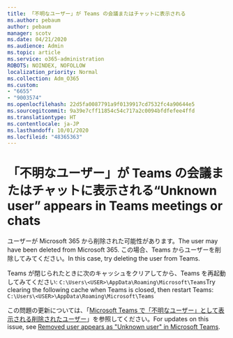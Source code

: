 ```yaml
---
title: 「不明なユーザー」が Teams の会議またはチャットに表示される
ms.author: pebaum
author: pebaum
manager: scotv
ms.date: 04/21/2020
ms.audience: Admin
ms.topic: article
ms.service: o365-administration
ROBOTS: NOINDEX, NOFOLLOW
localization_priority: Normal
ms.collection: Adm_O365
ms.custom:
- "6655"
- "9003574"
ms.openlocfilehash: 22d5fa0087791a9f0139917cd7532fc4a90644e5
ms.sourcegitcommit: 9a39e7cff11854c54c717a2c0094bfdfefee4ffd
ms.translationtype: HT
ms.contentlocale: ja-JP
ms.lasthandoff: 10/01/2020
ms.locfileid: "48365363"
---
```

# <a name="unknown-user-appears-in-teams-meetings-or-chats"></a><span data-ttu-id="b27e2-102">「不明なユーザー」が Teams の会議またはチャットに表示される</span><span class="sxs-lookup"><span data-stu-id="b27e2-102">“Unknown user” appears in Teams meetings or chats</span></span>

<span data-ttu-id="b27e2-103">ユーザーが Microsoft 365 から削除された可能性があります。</span><span class="sxs-lookup"><span data-stu-id="b27e2-103">The user may have been deleted from Microsoft 365.</span></span> <span data-ttu-id="b27e2-104">この場合、Teams からユーザーを削除してみてください。</span><span class="sxs-lookup"><span data-stu-id="b27e2-104">In this case, try deleting the user from Teams.</span></span>  

<span data-ttu-id="b27e2-105">Teams が閉じられたときに次のキャッシュをクリアしてから、Teams を再起動してみてください: `C:\Users\<USER>\AppData\Roaming\Microsoft\Teams`</span><span class="sxs-lookup"><span data-stu-id="b27e2-105">Try clearing the following cache when Teams is closed, then restart Teams: `C:\Users\<USER>\AppData\Roaming\Microsoft\Teams`</span></span>

<span data-ttu-id="b27e2-106">この問題の更新については、「[Microsoft Teams で「不明なユーザー」として表示される削除されたユーザー](https://docs.microsoft.com/MicrosoftTeams/troubleshoot/known-issues/removed-user-appears-as-unknown)」を参照してください。</span><span class="sxs-lookup"><span data-stu-id="b27e2-106">For updates on this issue, see  [Removed user appears as "Unknown user" in Microsoft Teams](https://docs.microsoft.com/MicrosoftTeams/troubleshoot/known-issues/removed-user-appears-as-unknown).</span></span>
